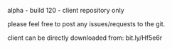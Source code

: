 alpha - build 120 - client repository only

please feel free to post any issues/requests to the git.

client can be directly downloaded from: bit.ly/Hf5e6r